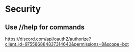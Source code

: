 # Security
## Use //help for commands

https://discord.com/api/oauth2/authorize?client_id=975586884837314640&permissions=8&scope=bot
